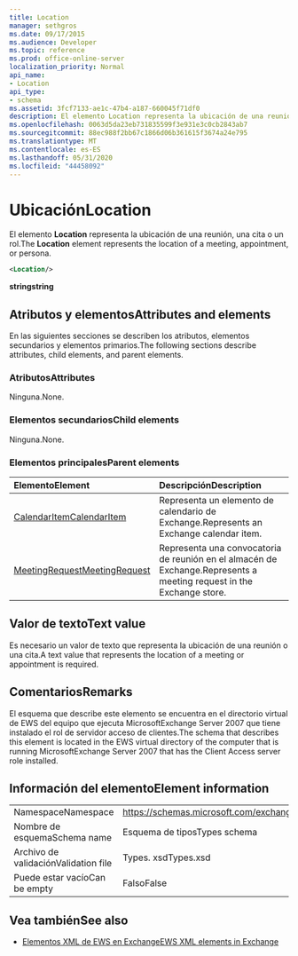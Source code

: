 ```yaml
---
title: Location
manager: sethgros
ms.date: 09/17/2015
ms.audience: Developer
ms.topic: reference
ms.prod: office-online-server
localization_priority: Normal
api_name:
- Location
api_type:
- schema
ms.assetid: 3fcf7133-ae1c-47b4-a187-660045f71df0
description: El elemento Location representa la ubicación de una reunión, una cita o un rol.
ms.openlocfilehash: 0063d5da23eb731835599f3e931e3c0cb2843ab7
ms.sourcegitcommit: 88ec988f2bb67c1866d06b361615f3674a24e795
ms.translationtype: MT
ms.contentlocale: es-ES
ms.lasthandoff: 05/31/2020
ms.locfileid: "44458092"
---
```

# <a name="location"></a><span data-ttu-id="8774f-103">Ubicación</span><span class="sxs-lookup"><span data-stu-id="8774f-103">Location</span></span>

<span data-ttu-id="8774f-104">El elemento **Location** representa la ubicación de una reunión, una cita o un rol.</span><span class="sxs-lookup"><span data-stu-id="8774f-104">The **Location** element represents the location of a meeting, appointment, or persona.</span></span> 
  
```xml
<Location/>
```

 <span data-ttu-id="8774f-105">**string**</span><span class="sxs-lookup"><span data-stu-id="8774f-105">**string**</span></span>
## <a name="attributes-and-elements"></a><span data-ttu-id="8774f-106">Atributos y elementos</span><span class="sxs-lookup"><span data-stu-id="8774f-106">Attributes and elements</span></span>

<span data-ttu-id="8774f-107">En las siguientes secciones se describen los atributos, elementos secundarios y elementos primarios.</span><span class="sxs-lookup"><span data-stu-id="8774f-107">The following sections describe attributes, child elements, and parent elements.</span></span>
  
### <a name="attributes"></a><span data-ttu-id="8774f-108">Atributos</span><span class="sxs-lookup"><span data-stu-id="8774f-108">Attributes</span></span>

<span data-ttu-id="8774f-109">Ninguna.</span><span class="sxs-lookup"><span data-stu-id="8774f-109">None.</span></span>
  
### <a name="child-elements"></a><span data-ttu-id="8774f-110">Elementos secundarios</span><span class="sxs-lookup"><span data-stu-id="8774f-110">Child elements</span></span>

<span data-ttu-id="8774f-111">Ninguna.</span><span class="sxs-lookup"><span data-stu-id="8774f-111">None.</span></span>
  
### <a name="parent-elements"></a><span data-ttu-id="8774f-112">Elementos principales</span><span class="sxs-lookup"><span data-stu-id="8774f-112">Parent elements</span></span>

|<span data-ttu-id="8774f-113">**Elemento**</span><span class="sxs-lookup"><span data-stu-id="8774f-113">**Element**</span></span>|<span data-ttu-id="8774f-114">**Descripción**</span><span class="sxs-lookup"><span data-stu-id="8774f-114">**Description**</span></span>|
|:-----|:-----|
|[<span data-ttu-id="8774f-115">CalendarItem</span><span class="sxs-lookup"><span data-stu-id="8774f-115">CalendarItem</span></span>](calendaritem.md) <br/> |<span data-ttu-id="8774f-116">Representa un elemento de calendario de Exchange.</span><span class="sxs-lookup"><span data-stu-id="8774f-116">Represents an Exchange calendar item.</span></span>  <br/> |
|[<span data-ttu-id="8774f-117">MeetingRequest</span><span class="sxs-lookup"><span data-stu-id="8774f-117">MeetingRequest</span></span>](meetingrequest.md) <br/> |<span data-ttu-id="8774f-118">Representa una convocatoria de reunión en el almacén de Exchange.</span><span class="sxs-lookup"><span data-stu-id="8774f-118">Represents a meeting request in the Exchange store.</span></span>  <br/> |
   
## <a name="text-value"></a><span data-ttu-id="8774f-119">Valor de texto</span><span class="sxs-lookup"><span data-stu-id="8774f-119">Text value</span></span>

<span data-ttu-id="8774f-120">Es necesario un valor de texto que representa la ubicación de una reunión o una cita.</span><span class="sxs-lookup"><span data-stu-id="8774f-120">A text value that represents the location of a meeting or appointment is required.</span></span>
  
## <a name="remarks"></a><span data-ttu-id="8774f-121">Comentarios</span><span class="sxs-lookup"><span data-stu-id="8774f-121">Remarks</span></span>

<span data-ttu-id="8774f-122">El esquema que describe este elemento se encuentra en el directorio virtual de EWS del equipo que ejecuta MicrosoftExchange Server 2007 que tiene instalado el rol de servidor acceso de clientes.</span><span class="sxs-lookup"><span data-stu-id="8774f-122">The schema that describes this element is located in the EWS virtual directory of the computer that is running MicrosoftExchange Server 2007 that has the Client Access server role installed.</span></span>
  
## <a name="element-information"></a><span data-ttu-id="8774f-123">Información del elemento</span><span class="sxs-lookup"><span data-stu-id="8774f-123">Element information</span></span>

|||
|:-----|:-----|
|<span data-ttu-id="8774f-124">Namespace</span><span class="sxs-lookup"><span data-stu-id="8774f-124">Namespace</span></span>  <br/> |https://schemas.microsoft.com/exchange/services/2006/types  <br/> |
|<span data-ttu-id="8774f-125">Nombre de esquema</span><span class="sxs-lookup"><span data-stu-id="8774f-125">Schema name</span></span>  <br/> |<span data-ttu-id="8774f-126">Esquema de tipos</span><span class="sxs-lookup"><span data-stu-id="8774f-126">Types schema</span></span>  <br/> |
|<span data-ttu-id="8774f-127">Archivo de validación</span><span class="sxs-lookup"><span data-stu-id="8774f-127">Validation file</span></span>  <br/> |<span data-ttu-id="8774f-128">Types. xsd</span><span class="sxs-lookup"><span data-stu-id="8774f-128">Types.xsd</span></span>  <br/> |
|<span data-ttu-id="8774f-129">Puede estar vacío</span><span class="sxs-lookup"><span data-stu-id="8774f-129">Can be empty</span></span>  <br/> |<span data-ttu-id="8774f-130">Falso</span><span class="sxs-lookup"><span data-stu-id="8774f-130">False</span></span>  <br/> |
   
## <a name="see-also"></a><span data-ttu-id="8774f-131">Vea también</span><span class="sxs-lookup"><span data-stu-id="8774f-131">See also</span></span>



- [<span data-ttu-id="8774f-132">Elementos XML de EWS en Exchange</span><span class="sxs-lookup"><span data-stu-id="8774f-132">EWS XML elements in Exchange</span></span>](ews-xml-elements-in-exchange.md)

